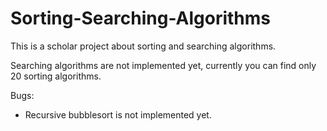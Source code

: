 # Sorting-Searching-Algorithms
This is a scholar project about sorting and searching algorithms.

Searching algorithms are not implemented yet, currently you can find only 20 sorting algorithms.

Bugs:
- Recursive bubblesort is not implemented yet.
